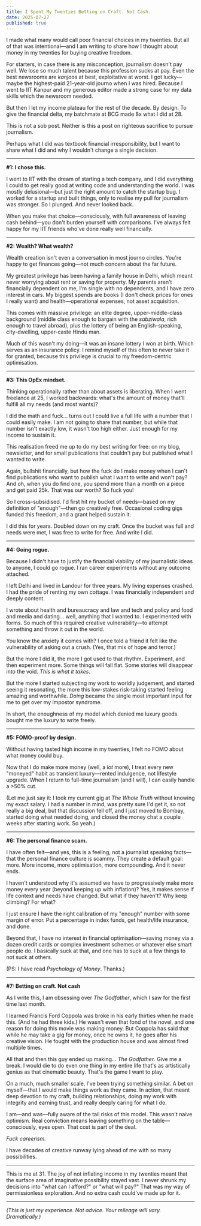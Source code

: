 ```yaml
---
title: I Spent My Twenties Betting on Craft. Not Cash.
date: 2025-07-27
published: true
---
```

I made what many would call poor financial choices in my twenties. But all of that was intentional—and I am writing to share how I thought about money in my twenties for buying creative freedom.

For starters, in case there is any misconception, journalism doesn't pay well. We lose so much talent because this profession sucks at pay. Even the best newsrooms are *kanjoos* at best, exploitative at worst. I got lucky—maybe the highest-paid 21-year-old journo when I was hired. Because I went to IIT Kanpur and my generous editor made a strong case for my data skills which the newsroom needed. 

But then I let my income plateau for the rest of the decade. By design. To give the financial delta, my batchmate at BCG made 8x what I did at 28. 

This is not a sob post. Neither is this a post on righteous sacrifice to pursue journalism. 

Perhaps what I did was textbook financial irresponsibility, but I want to share what I did and why I wouldn't change a single decision.

---

**#1: I chose this.**

I went to IIT with the dream of starting a tech company, and I did everything I could to get really good at writing code and understanding the world. I was mostly delusional—but just the right amount to catch the startup bug. I worked for a startup and built things, only to realise my pull for journalism was stronger. So I plunged. And never looked back.

When you make that choice—consciously, with full awareness of leaving cash behind—you don't burden yourself with comparisons. I've always felt happy for my IIT friends who've done really well financially.

---

**#2: Wealth? What wealth?**

Wealth creation isn't even a conversation in most journo circles. You're happy to get finances going—not much concern about the far future.

My greatest privilege has been having a family house in Delhi, which meant never worrying about rent or saving for property. My parents aren't financially dependent on me, I'm single with no dependents, and I have zero interest in cars. My biggest spends are books (I don't check prices for ones I really want) and health—operational expenses, not asset acquisition.

This comes with massive privilege: an elite degree, upper-middle-class background (middle class enough to bargain with the _sabziwala_, rich enough to travel abroad), plus the lottery of being an English-speaking, city-dwelling, upper-caste Hindu man.

Much of this wasn't my doing—it was an insane lottery I won at birth. Which serves as an insurance policy. I remind myself of this often to never take it for granted, because this privilege is crucial to my freedom-centric optimisation.

---

**#3: This OpEx mindset.**

Thinking operationally rather than about assets is liberating. When I went freelance at 25, I worked backwards: what's the amount of money that'll fulfill all my needs (and most wants)?

I did the math and fuck... turns out I could live a full life with a number that I could easily make. I am not going to share that number, but while that number isn't exactly low, it wasn't too high either. Just enough for my income to sustain it. 

This realisation freed me up to do my best writing for free: on my blog, newsletter, and for small publications that couldn't pay but published what I wanted to write.

Again, bullshit financially, but how the fuck do I make money when I can't find publications who want to publish what I want to write and won't pay? And oh, when you do find one, you spend more than a month on a piece and get paid 25k. That was our worth? So fuck you!

So I cross-subsidised. I'd first hit my bucket of needs—based on my definition of "enough"—then go creatively free. Occasional coding gigs funded this freedom, and a grant helped sustain it. 

I did this for years. Doubled down on my craft. Once the bucket was full and needs were met, I was free to write for free. And write I did.

---

**#4: Going rogue.** 

Because I didn't have to justify the financial viability of my journalistic ideas to anyone, I could go rogue. I ran career experiments without any outcome attached.

I left Delhi and lived in Landour for three years. My living expenses crashed. I had the pride of renting my own cottage. I was financially independent and deeply content. 

I wrote about health and bureaucracy and law and tech and policy and food and media and dating... well, anything that I wanted to. I experimented with forms. So much of this required creative vulnerability—to attempt something and throw it out in the world. 

You know the anxiety it comes with? I once told a friend it felt like the vulnerability of asking out a crush. (Yes, that mix of hope and terror.)

But the more I did it, the more I got used to that rhythm. Experiment, and then experiment more. Some things will fall flat. Some stories will disappear into the void. *This is what it takes*.

But the more I started subjecting my work to worldly judgement, and started seeing it resonating, the more this low-stakes risk-taking started feeling amazing and worthwhile. *Doing* became the single most important input for me to get over my impostor syndrome. 

In short, the enoughness of my model which denied me luxury goods bought me the luxury to write freely.

---

**#5: FOMO-proof by design.** 

Without having tasted high income in my twenties, I felt no FOMO about what money could buy.

Now that I do make more money (well, a _lot_ more), I treat every new "moneyed" habit as transient luxury—rented indulgence, not lifestyle upgrade. When I return to full-time journalism (and I will), I can easily handle a >50% cut.

(Let me just say it: I took my current gig at *The Whole Truth* without knowing my exact salary. I had a number in mind, was pretty sure I'd get it, so not really a big deal, but that discussion fell off, and I just moved to Bombay, started doing what needed doing, and closed the money chat a couple weeks after starting work. So yeah.)

---

**#6: The personal finance scam.**

I have often felt—and yes, this is a feeling, not a journalist speaking facts—that the personal finance culture is scammy. They create a default goal: more. More income, more optimisation, more compounding. And it never ends. 

I haven't understood why it's assumed we have to progressively make more money every year (beyond keeping up with inflation)? Yes, it makes sense if life context and needs have changed. But what if they haven't? Why keep climbing? For what?

I just ensure I have the right calibration of my "enough" number with some margin of error. Put a percentage in index funds, get health/life insurance, and done.

Beyond that, I have no interest in financial optimisation—saving money via a dozen credit cards or complex investment schemes or whatever else smart people do. I basically suck at that, and one has to suck at a few things to not suck at others.

(PS: I have read *Psychology of Money*. Thanks.)

---

**#7: Betting on craft. Not cash**

As I write this, I am obsessing over _The Godfather_, which I saw for the first time last month.

I learned Francis Ford Coppola was broke in his early thirties when he made this. (And he had three kids.) He wasn't even that fond of the novel, and one reason for doing this movie was making money. But Coppola has said that while he may take a gig for money, once he owns it, he goes after his creative vision. He fought with the production house and was almost fired multiple times.

All that and then this guy ended up making... _The Godfather_. Give me a break. I would die to do even one thing in my entire life that's as artistically genius as that cinematic beauty. That's the game I want to play.

On a much, much smaller scale, I've been trying something similar. A bet on myself—that I would make things work as they came. In action, that meant deep devotion to my craft, building relationships, doing my work with integrity and earning trust, and really deeply caring for what I do.

I am—and was—fully aware of the tail risks of this model. This wasn't naive optimism. Real conviction means leaving something on the table—consciously, eyes open. That cost is part of the deal.

*Fuck careerism.* 

I have decades of creative runway lying ahead of me with so many possibilities.

---

This is me at 31. The joy of not inflating income in my twenties meant that the surface area of imaginative possibility stayed vast. I never shrunk my decisions into "what can I afford?" or "what will pay?" That was my way of permissionless exploration. And no extra cash could've made up for it.

---

*(This is just my experience. Not advice. Your mileage will vary. Dramatically.)*
